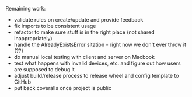 Remaining work:

- validate rules on create/update and provide feedback
- fix imports to be consistent usage
- refactor to make sure stuff is in the right place (not shared inappropriately)
- handle the AlreadyExistsError sitation - right now we don't ever throw it (??)
- do manual local testing with client and server on Macbook
- test what happens with invalid devices, etc. and figure out how users are supposed to debug it
- adjust build/release process to release wheel and config template to GitHub
- put back coveralls once project is public
